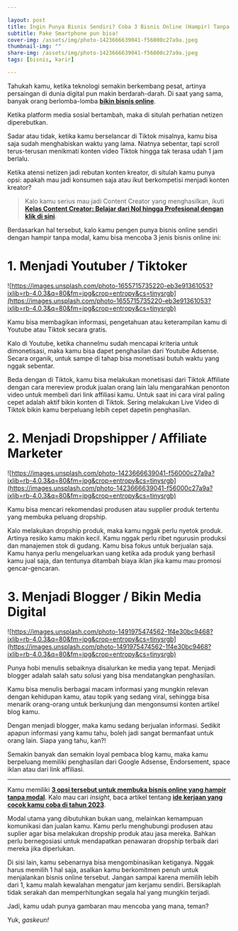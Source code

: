 ```yaml
---

layout: post
title: Ingin Punya Bisnis Sendiri? Coba 3 Bisnis Online (Hampir) Tanpa Modal Ini
subtitle: Pake Smartphone pun bisa!
cover-img: /assets/img/photo-1423666639041-f56000c27a9a.jpeg
thumbnail-img: ""
share-img: /assets/img/photo-1423666639041-f56000c27a9a.jpeg
tags: [bisnis, karir]

---
```


Tahukah kamu, ketika teknologi semakin berkembang pesat, artinya persaingan di dunia digital pun makin berdarah-darah. Di saat yang sama, banyak orang berlomba-lomba [**bikin bisnis online**](https://mediabaru.orderio.my.id/2023-02-03-bisnis-online-hampir-tanpa-modal/).

Ketika platform media sosial bertambah, maka di situlah perhatian netizen diperebutkan.

Sadar atau tidak, ketika kamu berselancar di Tiktok misalnya, kamu bisa saja sudah menghabiskan waktu yang lama. Niatnya sebentar, tapi scroll terus-terusan menikmati konten video Tiktok hingga tak terasa udah 1 jam berlalu.

Ketika atensi netizen jadi rebutan konten kreator, di situlah kamu punya opsi: apakah mau jadi konsumen saja atau ikut berkompetisi menjadi konten kreator?

> Kalo kamu serius mau jadi Content Creator yang menghasilkan, ikuti **[Kelas Content Creator: Belajar dari Nol hingga Profesional dengan klik di sini](https://habiskerja.com/kelas-content-creator/?ref=muhnurulhakim&campaign=KelasContentCreator)**.
> 

Berdasarkan hal tersebut, kalo kamu pengen punya bisnis online sendiri dengan hampir tanpa modal, kamu bisa mencoba 3 jenis bisnis online ini:

# 1. Menjadi Youtuber / Tiktoker

![https://images.unsplash.com/photo-1655715735220-eb3e91361053?ixlib=rb-4.0.3&q=80&fm=jpg&crop=entropy&cs=tinysrgb](https://images.unsplash.com/photo-1655715735220-eb3e91361053?ixlib=rb-4.0.3&q=80&fm=jpg&crop=entropy&cs=tinysrgb)

Kamu bisa membagikan informasi, pengetahuan atau keterampilan kamu di Youtube atau Tiktok secara gratis.

Kalo di Youtube, ketika channelmu sudah mencapai kriteria untuk dimonetisasi, maka kamu bisa dapet penghasilan dari Youtube Adsense. Secara organik, untuk sampe di tahap bisa monetisasi butuh waktu yang nggak sebentar.

Beda dengan di Tiktok, kamu bisa melakukan monetisasi dari Tiktok Affiliate dengan cara mereview produk jualan orang lain lalu mengarahkan penonton video untuk membeli dari link affiliasi kamu. Untuk saat ini cara viral paling cepet adalah aktif bikin konten di Tiktok. Sering melakukan Live Video di Tiktok bikin kamu berpeluang lebih cepet dapetin penghasilan.

# 2. Menjadi Dropshipper / Affiliate Marketer

![https://images.unsplash.com/photo-1423666639041-f56000c27a9a?ixlib=rb-4.0.3&q=80&fm=jpg&crop=entropy&cs=tinysrgb](https://images.unsplash.com/photo-1423666639041-f56000c27a9a?ixlib=rb-4.0.3&q=80&fm=jpg&crop=entropy&cs=tinysrgb)

Kamu bisa mencari rekomendasi produsen atau supplier produk tertentu yang membuka peluang dropship.

Kalo melakukan dropship produk, maka kamu nggak perlu nyetok produk. Artinya resiko kamu makin kecil. Kamu nggak perlu ribet ngurusin produksi dan manajemen stok di gudang. Kamu bisa fokus untuk berjualan saja. Kamu hanya perlu mengeluarkan uang ketika ada produk yang berhasil kamu jual saja, dan tentunya ditambah biaya iklan jika kamu mau promosi gencar-gencaran.

# 3. Menjadi Blogger / Bikin Media Digital

![https://images.unsplash.com/photo-1491975474562-1f4e30bc9468?ixlib=rb-4.0.3&q=80&fm=jpg&crop=entropy&cs=tinysrgb](https://images.unsplash.com/photo-1491975474562-1f4e30bc9468?ixlib=rb-4.0.3&q=80&fm=jpg&crop=entropy&cs=tinysrgb)

Punya hobi menulis sebaiknya disalurkan ke media yang tepat. Menjadi blogger adalah salah satu solusi yang bisa mendatangkan penghasilan.

Kamu bisa menulis berbagai macam informasi yang mungkin relevan dengan kehidupan kamu, atau topik yang sedang viral, sehingga bisa menarik orang-orang untuk berkunjung dan mengonsumsi konten artikel blog kamu.

Dengan menjadi blogger, maka kamu sedang berjualan informasi. Sedikit apapun informasi yang kamu tahu, boleh jadi sangat bermanfaat untuk orang lain. Siapa yang tahu, kan?!

Semakin banyak dan semakin loyal pembaca blog kamu, maka kamu berpeluang memiliki penghasilan dari Google Adsense, Endorsement, space iklan atau dari link affiliasi.

* * *

Kamu memiliki [**3 opsi tersebut untuk membuka bisnis online yang hampir tanpa modal**](https://mediabaru.orderio.my.id/2023-02-03-bisnis-online-hampir-tanpa-modal/). Kalo mau cari *insight*, baca artikel tentang [**ide kerjaan yang cocok kamu coba di tahun 2023**](https://mediabaru.orderio.my.id/2023-01-30-ide-kerjaan-2023/).

Modal utama yang dibutuhkan bukan uang, melainkan kemampuan komunikasi dan jualan kamu. Kamu perlu menghubungi produsen atau suplier agar bisa melakukan dropship produk atau jasa mereka. Bahkan perlu bernegosiasi untuk mendapatkan penawaran dropship terbaik dari mereka jika diperlukan.

Di sisi lain, kamu sebenarnya bisa mengombinasikan ketiganya. Nggak harus memilih 1 hal saja, asalkan kamu berkomitmen penuh untuk menjalankan bisnis online tersebut. Jangan sampai karena memilih lebih dari 1, kamu malah kewalahan mengatur jam kerjamu sendiri. Bersikaplah tidak serakah dan memperhitungkan segala hal yang mungkin terjadi.

Jadi, kamu udah punya gambaran mau mencoba yang mana, teman?

Yuk, *gaskeun!*
